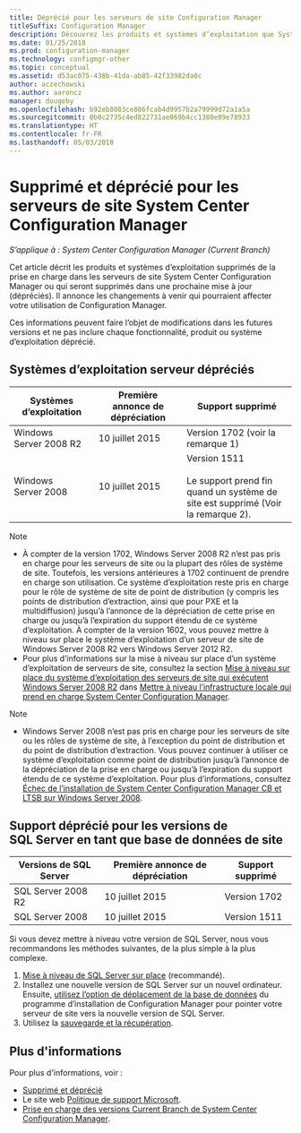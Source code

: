 ```yaml
---
title: Déprécié pour les serveurs de site Configuration Manager
titleSuffix: Configuration Manager
description: Découvrez les produits et systèmes d’exploitation que System Center Configuration Manager ne prend plus en charge pour les serveurs de site.
ms.date: 01/25/2018
ms.prod: configuration-manager
ms.technology: configmgr-other
ms.topic: conceptual
ms.assetid: d53ac075-438b-41da-ab85-42f33982da0c
author: aczechowski
ms.author: aaroncz
manager: dougeby
ms.openlocfilehash: b92eb8083ce886fcab4d9957b2a79999d72a1a5a
ms.sourcegitcommit: 0b0c2735c4ed822731ae069b4cc1380e89e78933
ms.translationtype: HT
ms.contentlocale: fr-FR
ms.lasthandoff: 05/03/2018
---
```

# <a name="removed-and-deprecated-for-system-center-configuration-manager-site-servers"></a>Supprimé et déprécié pour les serveurs de site System Center Configuration Manager

*S’applique à : System Center Configuration Manager (Current Branch)*

Cet article décrit les produits et systèmes d’exploitation supprimés de la prise en charge dans les serveurs de site System Center Configuration Manager ou qui seront supprimés dans une prochaine mise à jour (dépréciés). Il annonce les changements à venir qui pourraient affecter votre utilisation de Configuration Manager.  

Ces informations peuvent faire l’objet de modifications dans les futures versions et ne pas inclure chaque fonctionnalité, produit ou système d’exploitation déprécié.  


## <a name="deprecated-server-operating-systems"></a>Systèmes d’exploitation serveur dépréciés  

|**Systèmes d’exploitation**|**Première annonce de dépréciation**|**Support supprimé** |  
|-|-|-| 
|Windows Server 2008 R2|10 juillet 2015| Version 1702  (voir la remarque 1)| 
|Windows Server 2008|10 juillet 2015|Version 1511 </br></br>Le support prend fin quand un système de site est supprimé (Voir la remarque 2).|  

>[!NOTE]
>-   À compter de la version 1702, Windows Server 2008 R2 n’est pas pris en charge pour les serveurs de site ou la plupart des rôles de système de site. Toutefois, les versions antérieures à 1702 continuent de prendre en charge son utilisation. Ce système d’exploitation reste pris en charge pour le rôle de système de site de point de distribution (y compris les points de distribution d’extraction, ainsi que pour PXE et la multidiffusion) jusqu’à l’annonce de la dépréciation de cette prise en charge ou jusqu’à l’expiration du support étendu de ce système d’exploitation. À compter de la version 1602, vous pouvez mettre à niveau sur place le système d’exploitation d’un serveur de site de Windows Server 2008 R2 vers Windows Server 2012 R2.  
>- Pour plus d’informations sur la mise à niveau sur place d’un système d’exploitation de serveurs de site, consultez la section [Mise à niveau sur place du système d’exploitation des serveurs de site qui exécutent Windows Server 2008 R2](/sccm/core/servers/manage/upgrade-on-premises-infrastructure#bkmk_from2008r2) dans [Mettre à niveau l’infrastructure locale qui prend en charge System Center Configuration Manager](/sccm/core/servers/manage/upgrade-on-premises-infrastructure).

>[!NOTE]
>-   Windows Server 2008 n’est pas pris en charge pour les serveurs de site ou les rôles de système de site, à l’exception du point de distribution et du point de distribution d’extraction. Vous pouvez continuer à utiliser ce système d’exploitation comme point de distribution jusqu’à l’annonce de la dépréciation de la prise en charge ou jusqu’à l’expiration du support étendu de ce système d’exploitation. Pour plus d’informations, consultez [Échec de l’installation de System Center Configuration Manager CB et LTSB sur Windows Server 2008](https://support.microsoft.com/help/4015095).

## <a name="deprecated-support-for-sql-server-versions-as-a-site-database"></a>Support déprécié pour les versions de SQL Server en tant que base de données de site  

|**Versions de SQL Server**|**Première annonce de dépréciation**|**Support supprimé**|   
|-|-|-| 
|SQL Server 2008 R2|10 juillet 2015|Version 1702| 
|SQL Server 2008|10 juillet 2015|Version 1511|  


Si vous devez mettre à niveau votre version de SQL Server, nous vous recommandons les méthodes suivantes, de la plus simple à la plus complexe.
1. [Mise à niveau de SQL Server sur place](/sccm/core/servers/manage/upgrade-on-premises-infrastructure#a-namebkmksupconfigupgradedbsrva-upgrade-sql-server-on-the-site-database-server) (recommandé).
2. Installez une nouvelle version de SQL Server sur un nouvel ordinateur. Ensuite, [utilisez l’option de déplacement de la base de données](/sccm/core/servers/manage/modify-your-infrastructure#a-namebkmkdbconfiga-modify-the-site-database-configuration) du programme d’installation de Configuration Manager pour pointer votre serveur de site vers la nouvelle version de SQL Server.
3. Utilisez la [sauvegarde et la récupération](/sccm/protect/understand/backup-and-recovery).


## <a name="more-information"></a>Plus d'informations
Pour plus d'informations, voir :
 - [Supprimé et déprécié](/sccm/core/plan-design/changes/deprecated/removed-and-deprecated)
 - Le site web [Politique de support Microsoft](https://support.microsoft.com/lifecycle).
 - [Prise en charge des versions Current Branch de System Center Configuration Manager](/sccm/core/servers/manage/current-branch-versions-supported).
